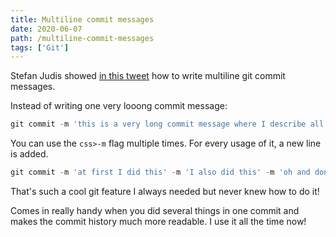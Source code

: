 ```yaml
---
title: Multiline commit messages
date: 2020-06-07
path: /multiline-commit-messages
tags: ['Git']
---
```


Stefan Judis showed [in this tweet](https://www.notion.so/TIL-343c02e617b140f695757ac1cba75d2e#23d3991930124966aa8b8440f827d1bb) how to write multiline git commit messages.

Instead of writing one very looong commit message:

```js
git commit -m 'this is a very long commit message where I describe all the work I did and guess what it is a lot and this should be just a short description'
```

You can use the `css>-m` flag multiple times. For every usage of it, a new line is added.

```js
git commit -m 'at first I did this' -m 'I also did this' -m 'oh and dont forget that'
```

That's such a cool git feature I always needed but never knew how to do it!

Comes in really handy when you did several things in one commit and makes the commit history much more readable. I use it all the time now!
